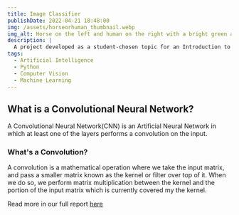 ```yaml
---
title: Image Classifier
publishDate: 2022-04-21 18:48:00
img: /assets/horseorhuman_thumbnail.webp
img_alt: Horse on the left and human on the right with a bright green and blue background. Text in the front that asks, horse or human?
description: |
  A project developed as a student-chosen topic for an Introduction to AI course. Special thanks to my project parther Joel Ward
tags:
  - Artificial Intelligence
  - Python
  - Computer Vision
  - Machine Learning
---
```


## What is a Convolutional Neural Network?

A Convolutional Neural Network(CNN) is an Artificial Neural Network in which at least one of the layers performs a convolution on the input.

### What's a Convolution?

A convolution is a mathematical operation where we take the input matrix, and pass a smaller matrix known as the kernel or filter over top of it. When we do so, we perform matrix multiplication between the kernel and the portion of the input matrix which is currently covered my the kernel.

Read more in our full report <a href='/assets/files/Project_2_Report-compressed.pdf'>here</a>
